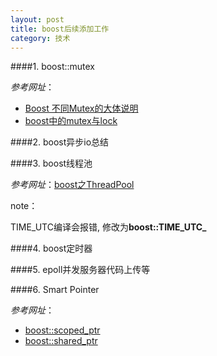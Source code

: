 ```yaml
---
layout: post
title: boost后续添加工作
category: 技术
---
```


####1. boost::mutex

*参考网址*：

* [Boost 不同Mutex的大体说明](http://www.cppblog.com/ming81/archive/2012/07/18/184028.html "Mutex")
* [boost中的mutex与lock](http://blog.csdn.net/zp373860147/article/details/8186724 "Mutex")

####2. boost异步io总结

####3. boost线程池

*参考网址*：[boost之ThreadPool](http://blog.csdn.net/byxdaz/article/details/6299020 "threadpool")

note：

TIME_UTC编译会报错, 修改为**boost::TIME_UTC_**

####4. boost定时器

####5. epoll并发服务器代码上传等

####6. Smart Pointer

*参考网址*：

* [boost::scoped_ptr](http://blog.csdn.net/wuliming_sc/article/details/3820419 "Markdown")
* [boost::shared_ptr](http://blog.csdn.net/wuliming_sc/article/details/3820842 "Markdown")

